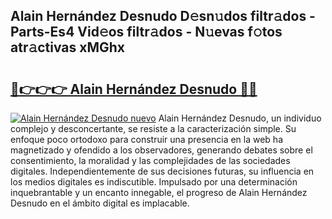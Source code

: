 ## Alain Hernández Desnudo D𝚎sn𝚞dos filtr𝚊dos - Parts-Es4 Vid𝚎os filtr𝚊dos - N𝚞evas f𝚘tos atr𝚊ctivas xMGhx

# <h2><a href="http://mbczo66.tromn.icu/?c=Alain+Hern%c3%a1ndez+Desnudo">🔗👉👉👉 Alain Hernández Desnudo 🔗🔗</a></h2>

[![Alain Hernández Desnudo nuevo](https://i.imgur.com/pEAQMta.gif)](http://mbczo66.tromn.icu/?c=Alain+Hern%c3%a1ndez+Desnudo)
Alain Hernández Desnudo, un individuo complejo y desconcertante, se resiste a la caracterización simple. Su enfoque poco ortodoxo para construir una presencia en la web ha magnetizado y ofendido a los observadores, generando debates sobre el consentimiento, la moralidad y las complejidades de las sociedades digitales. Independientemente de sus decisiones futuras, su influencia en los medios digitales es indiscutible. Impulsado por una determinación inquebrantable y un encanto innegable, el progreso de Alain Hernández Desnudo en el ámbito digital es implacable.
